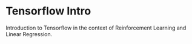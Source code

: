 # Tensorflow Intro
Introduction to Tensorflow in the context of Reinforcement Learning and Linear Regression.
